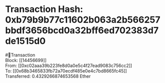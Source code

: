
Transaction Hash: 0xb79b9b77c11602b063a2b566257bbdf3656bcd0a32bff6ed702383d7de1515d0
====================================================================================
  
#💸Transaction  
Block: [[14456699]]  
From: [[0xc02aaa39b223fe8d0a0e5c4f27ead9083c756cc2]]  
To: [[0x68b3465833fb72a70ecdf485e0e4c7bd8665fc45]]  
Transferred: 0.4329266874653568 Ether